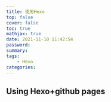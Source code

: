 ```yaml
---
title: 使用Hexo
top: false
cover: false
toc: true
mathjax: true
date: 2021-11-10 11:42:54
password:
summary:
tags:
    - Hexo
categories:
---
```


## Using Hexo+github pages

